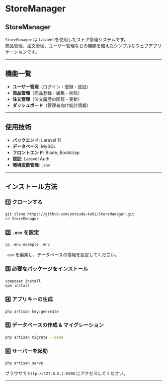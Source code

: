 # StoreManager

## StoreManager
`StoreManager` は Laravel を使用したストア管理システムです。  
商品管理、注文管理、ユーザー管理などの機能を備えたシンプルなウェブアプリケーションです。

---

## 機能一覧
- **ユーザー管理**（ログイン・登録・認証）
- **商品管理**（商品登録・編集・削除）
- **注文管理**（注文履歴の閲覧・更新）
- **ダッシュボード**（管理者向け統計情報）

---

## 使用技術
- **バックエンド**: Laravel 11
- **データベース**: MySQL
- **フロントエンド**: Blade, Bootstrap
- **認証**: Laravel Auth
- **環境変数管理**: `.env`

---

## インストール方法

### 1️⃣ クローンする
```bash
git clone https://github.com/yotsuda-koki/StoreManager.git
cd StoreManager
```

### 2️⃣ `.env` を設定
```bash
cp .env.example .env
```
`.env` を編集し、データベースの情報を設定してください。

### 3️⃣ 必要なパッケージをインストール
```bash
composer install
npm install
```

### 4️⃣ アプリキーの生成
```bash
php artisan key:generate
```

### 5️⃣ データベースの作成 & マイグレーション
```bash
php artisan migrate --seed
```

### 6️⃣ サーバーを起動
```bash
php artisan serve
```
ブラウザで `http://127.0.0.1:8000` にアクセスしてください。

---
